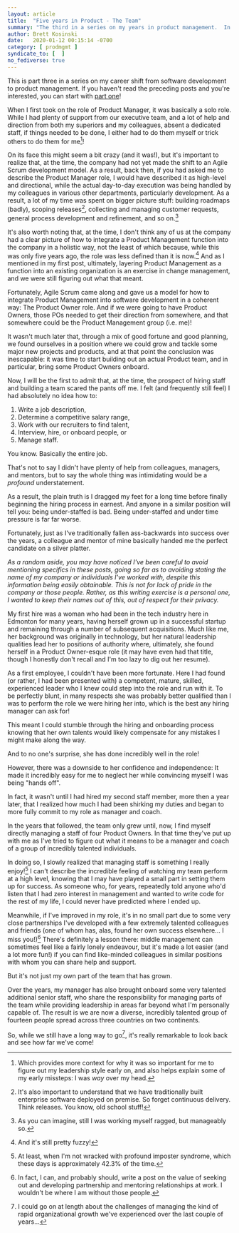 ```yaml
---
layout: article
title:  "Five years in Product - The Team"
summary: "The third in a series on my years in product management.  In this post I explore  what it was like to help build a product team, and then work within it."
author: Brett Kosinski
date:   2020-01-12 00:15:14 -0700
category: [ prodmgmt ]
syndicate_to: [  ]
no_fediverse: true
---
```


This is part three in a series on my career shift from software development to product management.  If you haven't read the preceding posts and you're interested, you can start with [part one](2019-12-08-the-pivot.md)!

When I first took on the role of Product Manager, it was basically a solo role.  While I had plenty of support from our executive team, and a lot of help and direction from both my superiors and my colleagues, absent a dedicated staff, if things needed to be done, I either had to do them myself or trick others to do them for me[^1]!

On its face this might seem a bit crazy (and it was!), but it's important to realize that, at the time, the company had not yet made the shift to an Agile Scrum development model.  As a result, back then, if you had asked me to describe the Product Manager role, I would have described it as high-level and directional, while the actual day-to-day execution was being handled by my colleagues in various other departments, particularly development.  As a result, a lot of my time was spent on bigger picture stuff: building roadmaps (badly), scoping releases[^2], collecting and managing customer requests, general process development and refinement, and so on.[^3]

It's also worth noting that, at the time, I don't think any of us at the company had a clear picture of how to integrate a Product Management function into the company in a holistic way, not the least of which because, while this was only five years ago, the role was less defined than it is now.[^4]  And as I mentioned in my first post, ultimately, layering Product Management as a function into an existing organization is an exercise in change management, and we were still figuring out what that meant.

Fortunately, Agile Scrum came along and gave us a model for how to integrate Product Management into software development in a coherent way:  The Product Owner role.  And if we were going to have Product Owners, those POs needed to get their direction from somewhere, and that somewhere could be the Product Management group (i.e. me)!

<!-- more -->

It wasn't much later that, through a mix of good fortune and good planning, we found ourselves in a position where we could grow and tackle some major new projects and products, and at that point the conclusion was inescapable: it was time to start building out an actual Product team, and in particular, bring some Product Owners onboard.

Now, I will be the first to admit that, at the time, the prospect of hiring staff and building a team scared the pants off me.  I felt (and frequently still feel) I had absolutely no idea how to:

1. Write a job description,
2. Determine a competitive salary range,
3. Work with our recruiters to find talent, 
4. Interview, hire, or onboard people, or
5. Manage staff.

You know.  Basically the entire job.

That's not to say I didn't have plenty of help from colleagues, managers, and mentors, but to say the whole thing was intimidating would be a *profound* understatement.

As a result, the plain truth is I dragged my feet for a long time before finally beginning the hiring process in earnest.  And anyone in a similar position will tell you:  being under-staffed is bad.  Being under-staffed and under time pressure is far far worse.

Fortunately, just as I've traditionally fallen ass-backwards into success over the years, a colleague and mentor of mine basically handed me the perfect candidate on a silver platter.

*As a random aside, you may have noticed I've been careful to avoid mentioning specifics in these posts, going so far as to avoiding stating the name of my company or individuals I've worked with, despite this information being easily obtainable.  This is not for lack of pride in the company or those people.  Rather, as this writing exercise is a personal one, I wanted to keep their names out of this, out of respect for their privacy.*

My first hire was a woman who had been in the tech industry here in Edmonton for many years, having herself grown up in a successful startup and remaining through a number of subsequent acquisitions.  Much like me, her background was originally in technology, but her natural leadership qualities lead her to positions of authority where, ultimately, she found herself in a Product Owner-esque role (it may have even had that title, though I honestly don't recall and I'm too lazy to dig out her resume).

As a first employee, I couldn't have been more fortunate.  Here I had found (or rather, I had been presented with) a competent, mature, skilled, experienced leader who I knew could step into the role and run with it.  To be perfectly blunt, in many respects she was probably better qualified than I was to perform the role we were hiring her into, which is the best any hiring manager can ask for!

This meant I could stumble through the hiring and onboarding process knowing that her own talents would likely compensate for any mistakes I might make along the way.

And to no one's surprise, she has done incredibly well in the role!

However, there was a downside to her confidence and independence:  It made it incredibly easy for me to neglect her while convincing myself I was being "hands off".

In fact, it wasn't until I had hired my second staff member, more then a year later, that I realized how much I had been shirking my duties and began to more fully commit to my role as manager and coach.

In the years that followed, the team only grew until, now, I find myself directly managing a staff of four Product Owners.  In that time they've put up with me as I've tried to figure out what it means to be a manager and coach of a group of incredibly talented individuals.

In doing so, I slowly realized that managing staff is something I really enjoy![^5]  I can't describe the incredible feeling of watching my team perform at a high level, knowing that I may have played a small part in setting them up for success.  As someone who, for years, repeatedly told anyone who'd listen that I had zero interest in management and wanted to write code for the rest of my life, I could never have predicted where I ended up.

Meanwhile, if I've improved in my role, it's in no small part due to some very close partnerships I've developed with a few extremely talented colleagues and friends (one of whom has, alas, found her own success elsewhere... I miss you!)[^6]  There's definitely a lesson there:  middle management can sometimes feel like a fairly lonely endeavour, but it's made a lot easier (and a lot more fun!) if you can find like-minded colleagues in similar positions with whom you can share help and support.

But it's not just my own part of the team that has grown.

Over the years, my manager has also brought onboard some very talented additional senior staff, who share the responsibility for managing parts of the team while providing leadership in areas far beyond what I'm personally capable of.  The result is we are now a diverse, incredibly talented group of fourteen people spread across three countries on two continents.

So, while we still have a long way to go[^7], it's really remarkable to look back and see how far we've come!

[^1]: Which provides more context for why it was so important for me to figure out my leadership style early on, and also helps explain some of my early missteps: I was *way* over my head.
[^2]: It's also important to understand that we have traditionally built enterprise software deployed on premise.  So forget continuous delivery.  Think releases.  You know, old school stuff!
[^3]: As you can imagine, still I was working myself ragged, but manageably so.
[^4]: And it's still pretty fuzzy!
[^5]: At least, when I'm not wracked with profound imposter syndrome, which these days is approximately 42.3% of the time.
[^6]: In fact, I can, and probably should, write a post on the value of seeking out and developing partnership and mentoring relationships at work.  I wouldn't be where I am without those people.
[^7]: I could go on at length about the challenges of managing the kind of rapid organizational growth we've experienced over the last couple of years...
